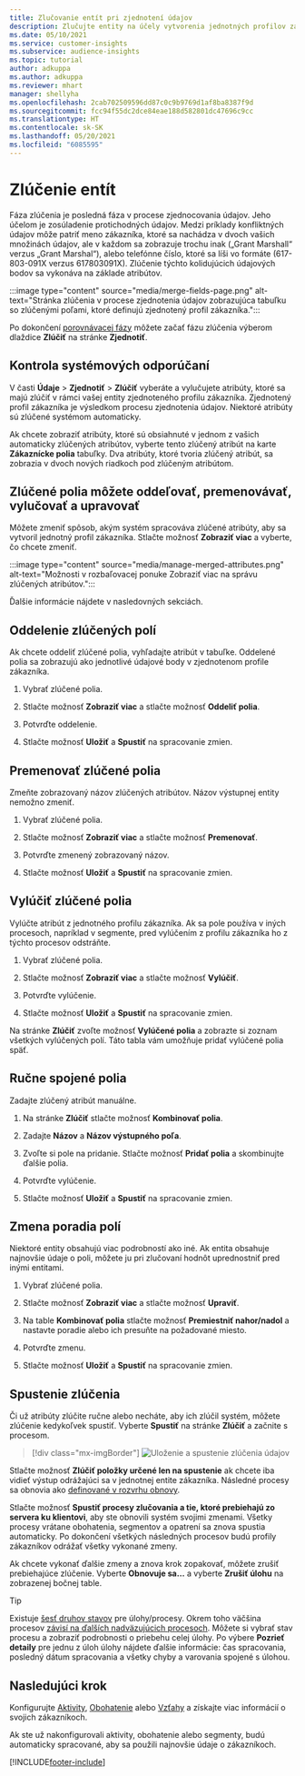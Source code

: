```yaml
---
title: Zlučovanie entít pri zjednotení údajov
description: Zlučujte entity na účely vytvorenia jednotných profilov zákazníkov.
ms.date: 05/10/2021
ms.service: customer-insights
ms.subservice: audience-insights
ms.topic: tutorial
author: adkuppa
ms.author: adkuppa
ms.reviewer: mhart
manager: shellyha
ms.openlocfilehash: 2cab702509596dd87c0c9b9769d1af8ba8387f9d
ms.sourcegitcommit: fcc94f55dc2dce84eae188d582801dc47696c9cc
ms.translationtype: HT
ms.contentlocale: sk-SK
ms.lasthandoff: 05/20/2021
ms.locfileid: "6085595"
---
```

# <a name="merge-entities"></a>Zlúčenie entít

Fáza zlúčenia je posledná fáza v procese zjednocovania údajov. Jeho účelom je zosúladenie protichodných údajov. Medzi príklady konfliktných údajov môže patriť meno zákazníka, ktoré sa nachádza v dvoch vašich množinách údajov, ale v každom sa zobrazuje trochu inak („Grant Marshall“ verzus „Grant Marshal“), alebo telefónne číslo, ktoré sa líši vo formáte (617-803-091X verzus 617803091X). Zlúčenie týchto kolidujúcich údajových bodov sa vykonáva na základe atribútov.

:::image type="content" source="media/merge-fields-page.png" alt-text="Stránka zlúčenia v procese zjednotenia údajov zobrazujúca tabuľku so zlúčenými poľami, ktoré definujú zjednotený profil zákazníka.":::

Po dokončení [porovnávacej fázy](match-entities.md) môžete začať fázu zlúčenia výberom dlaždice **Zlúčiť** na stránke **Zjednotiť**.

## <a name="review-system-recommendations"></a>Kontrola systémových odporúčaní

V časti **Údaje** > **Zjednotiť** > **Zlúčiť** vyberáte a vylučujete atribúty, ktoré sa majú zlúčiť v rámci vašej entity zjednoteného profilu zákazníka. Zjednotený profil zákazníka je výsledkom procesu zjednotenia údajov. Niektoré atribúty sú zlúčené systémom automaticky.

Ak chcete zobraziť atribúty, ktoré sú obsiahnuté v jednom z vašich automaticky zlúčených atribútov, vyberte tento zlúčený atribút na karte **Zákaznícke polia** tabuľky. Dva atribúty, ktoré tvoria zlúčený atribút, sa zobrazia v dvoch nových riadkoch pod zlúčeným atribútom.

## <a name="separate-rename-exclude-and-edit-merged-fields"></a>Zlúčené polia môžete oddeľovať, premenovávať, vylučovať a upravovať

Môžete zmeniť spôsob, akým systém spracováva zlúčené atribúty, aby sa vytvoril jednotný profil zákazníka. Stlačte možnosť **Zobraziť viac** a vyberte, čo chcete zmeniť.

:::image type="content" source="media/manage-merged-attributes.png" alt-text="Možnosti v rozbaľovacej ponuke Zobraziť viac na správu zlúčených atribútov.":::

Ďalšie informácie nájdete v nasledovných sekciách.

## <a name="separate-merged-fields"></a>Oddelenie zlúčených polí

Ak chcete oddeliť zlúčené polia, vyhľadajte atribút v tabuľke. Oddelené polia sa zobrazujú ako jednotlivé údajové body v zjednotenom profile zákazníka. 

1. Vybrať zlúčené polia.
  
1. Stlačte možnosť **Zobraziť viac** a stlačte možnosť **Oddeliť polia**.
 
1. Potvrďte oddelenie.

1. Stlačte možnosť **Uložiť** a **Spustiť** na spracovanie zmien.

## <a name="rename-merged-fields"></a>Premenovať zlúčené polia

Zmeňte zobrazovaný názov zlúčených atribútov. Názov výstupnej entity nemožno zmeniť.

1. Vybrať zlúčené polia.
  
1. Stlačte možnosť **Zobraziť viac** a stlačte možnosť **Premenovať**.

1. Potvrďte zmenený zobrazovaný názov. 

1. Stlačte možnosť **Uložiť** a **Spustiť** na spracovanie zmien.

## <a name="exclude-merged-fields"></a>Vylúčiť zlúčené polia

Vylúčte atribút z jednotného profilu zákazníka. Ak sa pole používa v iných procesoch, napríklad v segmente, pred vylúčením z profilu zákazníka ho z týchto procesov odstráňte. 

1. Vybrať zlúčené polia.
  
1. Stlačte možnosť **Zobraziť viac** a stlačte možnosť **Vylúčiť**.

1. Potvrďte vylúčenie.

1. Stlačte možnosť **Uložiť** a **Spustiť** na spracovanie zmien. 

Na stránke **Zlúčiť** zvoľte možnosť **Vylúčené polia** a zobrazte si zoznam všetkých vylúčených polí. Táto tabla vám umožňuje pridať vylúčené polia späť.

## <a name="manually-combine-fields"></a>Ručne spojené polia

Zadajte zlúčený atribút manuálne. 

1. Na stránke **Zlúčiť** stlačte možnosť **Kombinovať polia**.

1. Zadajte **Názov** a **Názov výstupného poľa**.

1. Zvoľte si pole na pridanie. Stlačte možnosť **Pridať polia** a skombinujte ďalšie polia.

1. Potvrďte vylúčenie.

1. Stlačte možnosť **Uložiť** a **Spustiť** na spracovanie zmien. 

## <a name="change-the-order-of-fields"></a>Zmena poradia polí

Niektoré entity obsahujú viac podrobností ako iné. Ak entita obsahuje najnovšie údaje o poli, môžete ju pri zlučovaní hodnôt uprednostniť pred inými entitami.

1. Vybrať zlúčené polia.
  
1. Stlačte možnosť **Zobraziť viac** a stlačte možnosť **Upraviť**.

1. Na table **Kombinovať polia** stlačte možnosť **Premiestniť nahor/nadol** a nastavte poradie alebo ich presuňte na požadované miesto.

1. Potvrďte zmenu.

1. Stlačte možnosť **Uložiť** a **Spustiť** na spracovanie zmien.

## <a name="run-your-merge"></a>Spustenie zlúčenia

Či už atribúty zlúčite ručne alebo necháte, aby ich zlúčil systém, môžete zlúčenie kedykoľvek spustiť. Vyberte **Spustiť** na stránke **Zlúčiť** a začnite s procesom.

> [!div class="mx-imgBorder"]
> ![Uloženie a spustenie zlúčenia údajov](media/configure-data-merge-save-run.png "Uloženie a spustenie zlúčenia údajov")

Stlačte možnosť **Zlúčiť položky určené len na spustenie** ak chcete iba vidieť výstup odrážajúci sa v jednotnej entite zákazníka. Následné procesy sa obnovia ako [definované v rozvrhu obnovy](system.md#schedule-tab).

Stlačte možnosť **Spustiť procesy zlučovania a tie, ktoré prebiehajú zo servera ku klientovi**, aby ste obnovili systém svojimi zmenami. Všetky procesy vrátane obohatenia, segmentov a opatrení sa znova spustia automaticky. Po dokončení všetkých následných procesov budú profily zákazníkov odrážať všetky vykonané zmeny.

Ak chcete vykonať ďalšie zmeny a znova krok zopakovať, môžete zrušiť prebiehajúce zlúčenie. Vyberte **Obnovuje sa…** a vyberte **Zrušiť úlohu** na zobrazenej bočnej table.

> [!TIP]
> Existuje [šesť druhov stavov](system.md#status-types) pre úlohy/procesy. Okrem toho väčšina procesov [závisí na ďalších nadväzujúcich procesoch](system.md#refresh-policies). Môžete si vybrať stav procesu a zobraziť podrobnosti o priebehu celej úlohy. Po výbere **Pozrieť detaily** pre jednu z úloh úlohy nájdete ďalšie informácie: čas spracovania, posledný dátum spracovania a všetky chyby a varovania spojené s úlohou.

## <a name="next-step"></a>Nasledujúci krok

Konfigurujte [Aktivity](activities.md), [Obohatenie](enrichment-hub.md) alebo [Vzťahy](relationships.md) a získajte viac informácií o svojich zákazníkoch.

Ak ste už nakonfigurovali aktivity, obohatenie alebo segmenty, budú automaticky spracované, aby sa použili najnovšie údaje o zákazníkoch.

[!INCLUDE[footer-include](../includes/footer-banner.md)]
